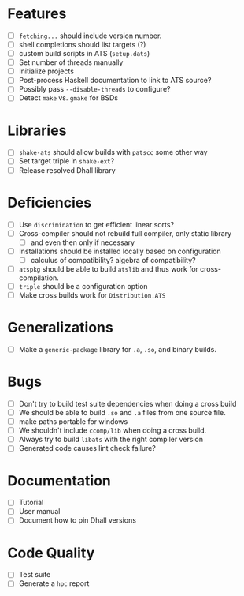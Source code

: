 # Features
- [ ] `fetching...` should include version number.
- [ ] shell completions should list targets (?)
- [ ] custom build scripts in ATS (`setup.dats`)
- [ ] Set number of threads manually
- [ ] Initialize projects
- [ ] Post-process Haskell documentation to link to ATS source?
- [ ] Possibly pass `--disable-threads` to configure?
- [ ] Detect `make` vs. `gmake` for BSDs
# Libraries
- [ ] `shake-ats` should allow builds with `patscc` some other way
- [ ] Set target triple in `shake-ext`?
- [ ] Release resolved Dhall library
# Deficiencies
- [ ] Use `discrimination` to get efficient linear sorts?
- [ ] Cross-compiler should not rebuild full compiler, only static library
  - [ ] and even then only if necessary
- [ ] Installations should be installed locally based on configuration
  - [ ] calculus of compatibility? algebra of compatibility?
- [ ] `atspkg` should be able to build `atslib` and thus work for
  cross-compilation.
- [ ] `triple` should be a configuration option
- [ ] Make cross builds work for `Distribution.ATS`
# Generalizations
- [ ] Make a `generic-package` library for `.a`, `.so`, and binary builds.
# Bugs
- [ ] Don't try to build test suite dependencies when doing a cross build
- [ ] We should be able to build `.so` and `.a` files from one source file.
- [ ] make paths portable for windows
- [ ] We shouldn't include `ccomp/lib` when doing a cross build.
- [ ] Always try to build `libats` with the right compiler version
- [ ] Generated code causes lint check failure?
# Documentation
- [ ] Tutorial
- [ ] User manual
- [ ] Document how to pin Dhall versions
# Code Quality
- [ ] Test suite
- [ ] Generate a `hpc` report
